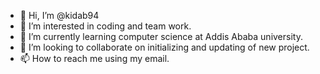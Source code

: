 - 👋 Hi, I’m @kidab94
- 👀 I’m interested in coding and team work.
- 🌱 I’m currently learning computer science at Addis Ababa university.
- 💞️ I’m looking to collaborate on initializing and updating of new project.
- 📫 How to reach me using my email.

<!---
kidab94/kidab94 is a ✨ special ✨ repository because its `README.md` (this file) appears on your GitHub profile.
You can click the Preview link to take a look at your changes.
--->
